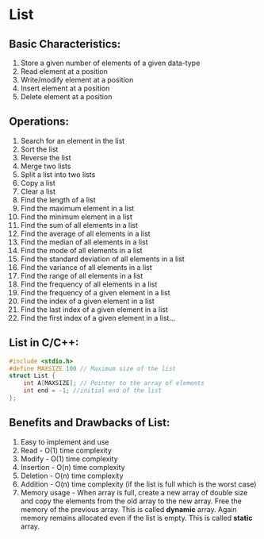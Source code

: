 # List
## Basic Characteristics:
1. Store a given number of elements of a given data-type
2. Read element at a position
3. Write/modify element at a position
4. Insert element at a position
5. Delete element at a position
## Operations:
1. Search for an element in the list
2. Sort the list
3. Reverse the list
4.  Merge two lists
5. Split a list into two lists
6. Copy a list
7. Clear a list
8. Find the length of a list
9. Find the maximum element in a list
10. Find the minimum element in a list
11. Find the sum of all elements in a list
12. Find the average of all elements in a list
13. Find the median of all elements in a list
14. Find the mode of all elements in a list
15. Find the standard deviation of all elements in a list
16. Find the variance of all elements in a list
17. Find the range of all elements in a list
18. Find the frequency of all elements in a list
19. Find the frequency of a given element in a list
20. Find the index of a given element in a list
21. Find the last index of a given element in a list
22. Find the first index of a given element in a list...
## List in C/C++:
```c
#include <stdio.h>
#define MAXSIZE 100 // Maximum size of the list
struct List {
    int A[MAXSIZE]; // Pointer to the array of elements
    int end = -1; //initial end of the list
};
 ```
## Benefits and Drawbacks of List:
1. Easy to implement and use
2. Read - O(1) time complexity
3. Modify - O(1) time complexity
4. Insertion - O(n) time complexity
5. Deletion - O(n) time complexity
6. Addition - O(n) time complexity (if the list is full which is the worst case)
7. Memory usage - When array is full, create a new array of double size and copy the elements from the old array to the new array. Free the memory of the previous array. This is called **dynamic** array. Again memory remains allocated even if the list is empty. This is called **static** array.